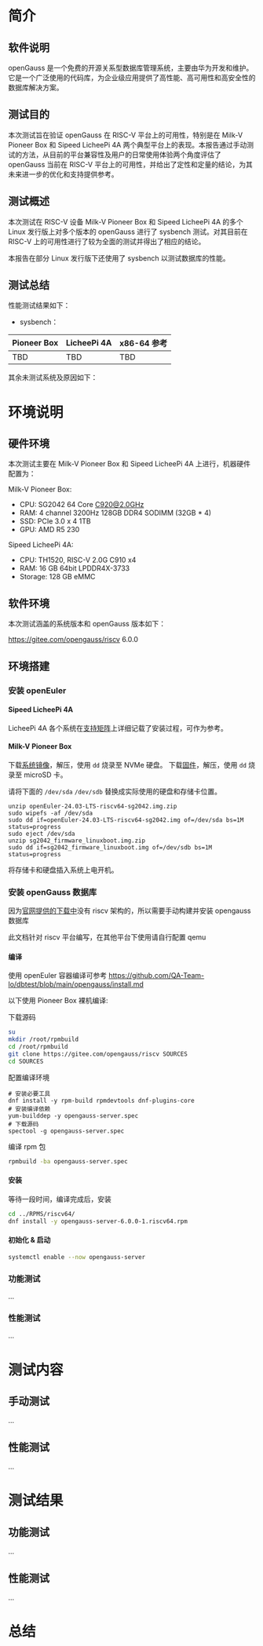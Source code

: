 # 简介

## 软件说明
openGauss 是一个免费的开源关系型数据库管理系统，主要由华为开发和维护。它是一个广泛使用的代码库，为企业级应用提供了高性能、高可用性和高安全性的数据库解决方案。

## 测试目的
本次测试旨在验证 openGauss 在 RISC-V 平台上的可用性，特别是在 Milk-V Pioneer Box 和 Sipeed LicheePi 4A 两个典型平台上的表现。本报告通过手动测试的方法，从目前的平台兼容性及用户的日常使用体验两个角度评估了 openGauss 当前在 RISC-V 平台上的可用性，并给出了定性和定量的结论，为其未来进一步的优化和支持提供参考。

## 测试概述
本次测试在 RISC-V 设备 Milk-V Pioneer Box 和 Sipeed LicheePi 4A 的多个 Linux 发行版上对多个版本的 openGauss 进行了 sysbench 测试。对其目前在 RISC-V 上的可用性进行了较为全面的测试并得出了相应的结论。

本报告在部分 Linux 发行版下还使用了 sysbench 以测试数据库的性能。

## 测试总结

性能测试结果如下：

- sysbench：

| Pioneer Box | LicheePi 4A | x86-64 参考 |
|-------------|-------------|-------------|
|    TBD      |    TBD      |     TBD     |

其余未测试系统及原因如下：

# 环境说明

## 硬件环境
本次测试主要在 Milk-V Pioneer Box 和 Sipeed LicheePi 4A 上进行，机器硬件配置为：

Milk-V Pioneer Box:
- CPU: SG2042 64 Core C920@2.0GHz
- RAM: 4 channel 3200Hz 128GB DDR4 SODIMM (32GB * 4)
- SSD: PCIe 3.0 x 4 1TB
- GPU: AMD R5 230

Sipeed LicheePi 4A:
- CPU: TH1520, RISC-V 2.0G C910 x4
- RAM: 16 GB 64bit LPDDR4X-3733
- Storage: 128 GB eMMC

## 软件环境

本次测试涵盖的系统版本和 openGauss 版本如下：

https://gitee.com/opengauss/riscv 6.0.0

## 环境搭建

### 安装 openEuler

#### Sipeed LicheePi 4A

LicheePi 4A 各个系统在[支持矩阵](https://github.com/ruyisdk/support-matrix/tree/main/LicheePi4A)上详细记载了安装过程，可作为参考。

<!-- TODO: openeuler -->

#### Milk-V Pioneer Box

下载[系统镜像](https://mirrors.hust.edu.cn/openeuler/openEuler-24.03-LTS/embedded_img/riscv64/SG2042/openEuler-24.03-LTS-riscv64-sg2042.img.zip)，解压，使用 `dd` 烧录至 NVMe 硬盘。
下载[固件](https://mirrors.hust.edu.cn/openeuler/openEuler-24.03-LTS/embedded_img/riscv64/SG2042/sg2042_firmware_linuxboot.img.zip)，解压，使用 `dd` 烧录至 microSD 卡。

请将下面的 `/dev/sda` `/dev/sdb` 替换成实际使用的硬盘和存储卡位置。

```shell!
unzip openEuler-24.03-LTS-riscv64-sg2042.img.zip
sudo wipefs -af /dev/sda
sudo dd if=openEuler-24.03-LTS-riscv64-sg2042.img of=/dev/sda bs=1M status=progress
sudo eject /dev/sda
unzip sg2042_firmware_linuxboot.img.zip
sudo dd if=sg2042_firmware_linuxboot.img of=/dev/sdb bs=1M status=progress
```
将存储卡和硬盘插入系统上电开机。

### 安装 openGauss 数据库

因为[官网提供的下载中](https://opengauss.org/zh/download/)没有 riscv 架构的，所以需要手动构建并安装 opengauss 数据库

此文档针对 riscv 平台编写，在其他平台下使用请自行配置 qemu

#### 编译

使用 openEuler 容器编译可参考 https://github.com/QA-Team-lo/dbtest/blob/main/opengauss/install.md

以下使用 Pioneer Box 裸机编译:

下载源码

```bash
su 
mkdir /root/rpmbuild
cd /root/rpmbuild
git clone https://gitee.com/opengauss/riscv SOURCES
cd SOURCES
```

配置编译环境

```
# 安装必要工具
dnf install -y rpm-build rpmdevtools dnf-plugins-core
# 安装编译依赖
yum-builddep -y opengauss-server.spec
# 下载源码
spectool -g opengauss-server.spec
```

编译 rpm 包

```bash
rpmbuild -ba opengauss-server.spec
```

#### 安装
等待一段时间，编译完成后，安装

```bash
cd ../RPMS/riscv64/
dnf install -y opengauss-server-6.0.0-1.riscv64.rpm
```

#### 初始化 & 启动

```bash
systemctl enable --now opengauss-server
```

### 功能测试

...

### 性能测试

...

# 测试内容

## 手动测试

...

## 性能测试

...

# 测试结果


## 功能测试

...

## 性能测试

...

# 总结

<!-- TODO:总结 -->


